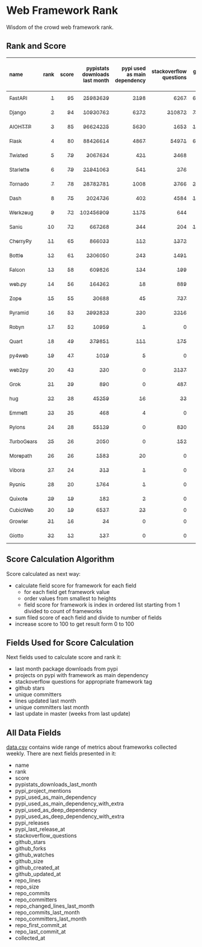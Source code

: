 # Web Framework Rank
Wisdom of the crowd web framework rank.

## Rank and Score
<sub>name</sub> | <sub>rank</sub> | <sub>score</sub> | <sub>pypistats downloads last month</sub> | <sub>pypi used as main dependency</sub> | <sub>stackoverflow questions</sub> | <sub>github stars</sub> | <sub>repo unique committers</sub> | <sub>repo changed lines last month</sub> | <sub>repo unique committers last month</sub> | <sub>repo last commit</sub>
:--- | ---: | ---: | ---: | ---: | ---: | ---: | ---: | ---: | ---: | ---:
[<sub>FastAPI</sub>](https://github.com/tiangolo/fastapi "first commit: 2018-12-05; uses: Starlette") | [<sub>1</sub>](# "▲ +2 last week") | [<sub>95</sub>](# "▲ +8 last week") | [<sub>25983639</sub>](# "  #5 in pypistats downloads last month +0.95% last week") | [<sub>2198</sub>](# "  #4 in pypi used as main dependency +0.92% last week") | [<sub>6267</sub>](# "  #3 in stackoverflow questions +0.59% last week") | [<sub>66939</sub>](# "  #2 in github stars +0.37% last week") | [<sub>576</sub>](# "  #4 in repo unique committers +8.27% last week") | [<sub>6921</sub>](# "▲ #1 in repo changed lines last month +459.05% last week") | [<sub>56</sub>](# "▲ #1 in repo unique committers last month +1300.0% last week") | [<sub>2024-01-13</sub>](# "▲ #1 in repo last commit 1 week ago")
[<sub>Django</sub>](https://github.com/django/django "first commit: 2005-07-13") | [<sub>2</sub>](# "▼ -1 last week") | [<sub>94</sub>](# "▼ -3 last week") | [<sub>10930762</sub>](# "  #7 in pypistats downloads last month -1.24% last week") | [<sub>6272</sub>](# "  #1 in pypi used as main dependency +0.26% last week") | [<sub>310872</sub>](# "  #1 in stackoverflow questions +0.02% last week") | [<sub>75016</sub>](# "  #1 in github stars +0.16% last week") | [<sub>3012</sub>](# "  #1 in repo unique committers +0.13% last week") | [<sub>3187</sub>](# "▼ #3 in repo changed lines last month +3.24% last week") | [<sub>32</sub>](# "▼ #2 in repo unique committers last month -3.03% last week") | [<sub>2024-01-12</sub>](# "▼ #3 in repo last commit 1 week ago")
[<sub>AIOHTTP</sub>](https://github.com/aio-libs/aiohttp "first commit: 2013-10-01") | [<sub>3</sub>](# "▲ +1 last week") | [<sub>85</sub>](# "▲ +0 last week") | [<sub>96624225</sub>](# "  #2 in pypistats downloads last month -0.31% last week") | [<sub>5630</sub>](# "  #2 in pypi used as main dependency +0.46% last week") | [<sub>1653</sub>](# "  #9 in stackoverflow questions +0.24% last week") | [<sub>14276</sub>](# "  #7 in github stars +0.13% last week") | [<sub>735</sub>](# "  #3 in repo unique committers +0.14% last week") | [<sub>858</sub>](# "▼ #7 in repo changed lines last month +18.51% last week") | [<sub>3</sub>](# "▲ #8 in repo unique committers last month +0.0% last week") | [<sub>2024-01-12</sub>](# "▼ #3 in repo last commit 1 week ago")
[<sub>Flask</sub>](https://github.com/pallets/flask "first commit: 2010-04-06; uses: Werkzeug") | [<sub>4</sub>](# "▼ -2 last week") | [<sub>80</sub>](# "▼ -8 last week") | [<sub>88426614</sub>](# "  #3 in pypistats downloads last month -0.6% last week") | [<sub>4867</sub>](# "  #3 in pypi used as main dependency +0.35% last week") | [<sub>54971</sub>](# "  #2 in stackoverflow questions +0.1% last week") | [<sub>65456</sub>](# "  #3 in github stars +0.1% last week") | [<sub>844</sub>](# "  #2 in repo unique committers +0.0% last week") | [<sub>20</sub>](# "▼ #17 in repo changed lines last month -73.33% last week") | [<sub>2</sub>](# "▼ #12 in repo unique committers last month -50.0% last week") | [<sub>2024-01-01</sub>](# "▼ #12 in repo last commit 2 weeks ago")
[<sub>Twisted</sub>](https://github.com/twisted/twisted "first commit: 2001-07-09") | [<sub>5</sub>](# "▲ +3 last week") | [<sub>79</sub>](# "▲ +4 last week") | [<sub>3067634</sub>](# "  #8 in pypistats downloads last month -1.46% last week") | [<sub>421</sub>](# "  #8 in pypi used as main dependency +0.48% last week") | [<sub>3468</sub>](# "  #6 in stackoverflow questions +0.0% last week") | [<sub>5308</sub>](# "  #15 in github stars +0.08% last week") | [<sub>309</sub>](# "  #9 in repo unique committers +0.0% last week") | [<sub>1894</sub>](# "▲ #4 in repo changed lines last month +576.43% last week") | [<sub>6</sub>](# "  #4 in repo unique committers last month +20.0% last week") | [<sub>2024-01-12</sub>](# "▲ #3 in repo last commit 1 week ago")
[<sub>Starlette</sub>](https://github.com/encode/starlette "first commit: 2018-06-25; used by: FastAPI") | [<sub>6</sub>](# "▼ -1 last week") | [<sub>79</sub>](# "▼ +1 last week") | [<sub>21941063</sub>](# "  #6 in pypistats downloads last month +0.84% last week") | [<sub>541</sub>](# "  #7 in pypi used as main dependency +0.37% last week") | [<sub>276</sub>](# "  #17 in stackoverflow questions +0.36% last week") | [<sub>9054</sub>](# "  #9 in github stars +0.31% last week") | [<sub>267</sub>](# "  #11 in repo unique committers +0.0% last week") | [<sub>669</sub>](# "▼ #8 in repo changed lines last month +89.52% last week") | [<sub>10</sub>](# "▼ #3 in repo unique committers last month +11.11% last week") | [<sub>2024-01-13</sub>](# "▲ #1 in repo last commit 1 week ago")
[<sub>Tornado</sub>](https://github.com/tornadoweb/tornado "first commit: 2009-09-09") | [<sub>7</sub>](# "▲ +5 last week") | [<sub>78</sub>](# "▲ +13 last week") | [<sub>28782781</sub>](# "  #4 in pypistats downloads last month -2.21% last week") | [<sub>1008</sub>](# "  #6 in pypi used as main dependency +0.1% last week") | [<sub>3766</sub>](# "  #5 in stackoverflow questions +0.0% last week") | [<sub>21397</sub>](# "  #4 in github stars +0.06% last week") | [<sub>451</sub>](# "  #6 in repo unique committers +0.0% last week") | [<sub>4</sub>](# "▲ #19 in repo changed lines last month +100% last week") | [<sub>2</sub>](# "▲ #12 in repo unique committers last month +100% last week") | [<sub>2024-01-12</sub>](# "▲ #3 in repo last commit 1 week ago")
[<sub>Dash</sub>](https://github.com/plotly/dash "first commit: 2015-04-10") | [<sub>8</sub>](# "▲ +2 last week") | [<sub>75</sub>](# "▲ +5 last week") | [<sub>2024736</sub>](# "  #11 in pypistats downloads last month +0.34% last week") | [<sub>402</sub>](# "  #9 in pypi used as main dependency +0.5% last week") | [<sub>4584</sub>](# "  #4 in stackoverflow questions -0.17% last week") | [<sub>19926</sub>](# "  #5 in github stars +0.19% last week") | [<sub>173</sub>](# "  #15 in repo unique committers +0.0% last week") | [<sub>169</sub>](# "▼ #12 in repo changed lines last month -21.03% last week") | [<sub>3</sub>](# "▲ #8 in repo unique committers last month +50.0% last week") | [<sub>2024-01-09</sub>](# "▲ #3 in repo last commit 1 week ago")
[<sub>Werkzeug</sub>](https://github.com/pallets/werkzeug "first commit: 2007-05-04; used by: Flask and Quart") | [<sub>9</sub>](# "▼ -2 last week") | [<sub>72</sub>](# "▼ -3 last week") | [<sub>102456909</sub>](# "  #1 in pypistats downloads last month -0.74% last week") | [<sub>1175</sub>](# "  #5 in pypi used as main dependency +0.43% last week") | [<sub>644</sub>](# "  #15 in stackoverflow questions +0.16% last week") | [<sub>6480</sub>](# "  #12 in github stars +0.0% last week") | [<sub>495</sub>](# "  #5 in repo unique committers +0.0% last week") | [<sub>50</sub>](# "▲ #13 in repo changed lines last month +0.0% last week") | [<sub>2</sub>](# "  #12 in repo unique committers last month +0.0% last week") | [<sub>2024-01-01</sub>](# "▼ #12 in repo last commit 2 weeks ago")
[<sub>Sanic</sub>](https://github.com/sanic-org/sanic "first commit: 2016-05-26") | [<sub>10</sub>](# "▼ -4 last week") | [<sub>72</sub>](# "▼ -5 last week") | [<sub>667268</sub>](# "  #13 in pypistats downloads last month -4.28% last week") | [<sub>344</sub>](# "  #10 in pypi used as main dependency +0.29% last week") | [<sub>204</sub>](# "  #18 in stackoverflow questions +0.0% last week") | [<sub>17531</sub>](# "  #6 in github stars +0.03% last week") | [<sub>374</sub>](# "  #7 in repo unique committers +0.0% last week") | [<sub>5499</sub>](# "▼ #2 in repo changed lines last month -22.07% last week") | [<sub>3</sub>](# "▼ #8 in repo unique committers last month -25.0% last week") | [<sub>2024-01-01</sub>](# "▼ #12 in repo last commit 2 weeks ago")
[<sub>CherryPy</sub>](https://github.com/cherrypy/cherrypy "first commit: 2004-11-20") | [<sub>11</sub>](# "▼ -2 last week") | [<sub>65</sub>](# "▼ -5 last week") | [<sub>866033</sub>](# "  #12 in pypistats downloads last month -2.48% last week") | [<sub>112</sub>](# "  #14 in pypi used as main dependency +0.0% last week") | [<sub>1372</sub>](# "  #11 in stackoverflow questions +0.07% last week") | [<sub>1748</sub>](# "  #20 in github stars +0.17% last week") | [<sub>150</sub>](# "  #16 in repo unique committers +0.0% last week") | [<sub>1699</sub>](# "▼ #5 in repo changed lines last month -0.47% last week") | [<sub>6</sub>](# "▼ #4 in repo unique committers last month -14.29% last week") | [<sub>2024-01-05</sub>](# "▼ #12 in repo last commit 2 weeks ago")
[<sub>Bottle</sub>](https://github.com/bottlepy/bottle "first commit: 2009-06-30") | [<sub>12</sub>](# "▼ -1 last week") | [<sub>61</sub>](# "▼ -5 last week") | [<sub>2306050</sub>](# "  #10 in pypistats downloads last month +0.55% last week") | [<sub>243</sub>](# "  #11 in pypi used as main dependency +0.41% last week") | [<sub>1491</sub>](# "  #10 in stackoverflow questions +0.2% last week") | [<sub>8217</sub>](# "  #10 in github stars -0.02% last week") | [<sub>232</sub>](# "  #12 in repo unique committers +0.0% last week") | [<sub>2</sub>](# "▼ #20 in repo changed lines last month +0.0% last week") | [<sub>1</sub>](# "▼ #17 in repo unique committers last month +0.0% last week") | [<sub>2024-01-03</sub>](# "▼ #12 in repo last commit 2 weeks ago")
[<sub>Falcon</sub>](https://github.com/falconry/falcon "first commit: 2012-12-06; used by: hug") | [<sub>13</sub>](# "  +0 last week") | [<sub>58</sub>](# "  -2 last week") | [<sub>609826</sub>](# "  #14 in pypistats downloads last month +3.82% last week") | [<sub>134</sub>](# "  #13 in pypi used as main dependency +0.0% last week") | [<sub>199</sub>](# "  #19 in stackoverflow questions +0.0% last week") | [<sub>9306</sub>](# "  #8 in github stars +0.01% last week") | [<sub>208</sub>](# "  #13 in repo unique committers +0.0% last week") | [<sub>173</sub>](# "▲ #11 in repo changed lines last month -13.5% last week") | [<sub>1</sub>](# "▼ #17 in repo unique committers last month +0.0% last week") | [<sub>2023-12-26</sub>](# "▼ #18 in repo last commit 3 weeks ago")
[<sub>web.py</sub>](https://github.com/webpy/webpy "first commit: 1970-01-01") | [<sub>14</sub>](# "▲ +5 last week") | [<sub>56</sub>](# "▲ +13 last week") | [<sub>164362</sub>](# "  #16 in pypistats downloads last month -10.92% last week") | [<sub>18</sub>](# "  #19 in pypi used as main dependency +0.0% last week") | [<sub>889</sub>](# "  #12 in stackoverflow questions +0.0% last week") | [<sub>5856</sub>](# "  #13 in github stars +0.05% last week") | [<sub>95</sub>](# "  #19 in repo unique committers +0.0% last week") | [<sub>26</sub>](# "▲ #16 in repo changed lines last month +100% last week") | [<sub>1</sub>](# "▲ #17 in repo unique committers last month +100% last week") | [<sub>2024-01-12</sub>](# "▲ #3 in repo last commit 1 week ago")
[<sub>Zope</sub>](https://github.com/zopefoundation/Zope "first commit: 1996-06-17") | [<sub>15</sub>](# "▲ +1 last week") | [<sub>55</sub>](# "▲ +2 last week") | [<sub>30688</sub>](# "  #19 in pypistats downloads last month +0.15% last week") | [<sub>45</sub>](# "  #16 in pypi used as main dependency +0.0% last week") | [<sub>737</sub>](# "  #14 in stackoverflow questions +0.0% last week") | [<sub>336</sub>](# "  #25 in github stars +0.3% last week") | [<sub>177</sub>](# "  #14 in repo unique committers +0.0% last week") | [<sub>30</sub>](# "▲ #14 in repo changed lines last month +500.0% last week") | [<sub>2</sub>](# "▲ #12 in repo unique committers last month +100.0% last week") | [<sub>2024-01-09</sub>](# "▼ #3 in repo last commit 1 week ago")
[<sub>Pyramid</sub>](https://github.com/Pylons/pyramid "first commit: 2008-07-04; used by: CubicWeb") | [<sub>16</sub>](# "▼ -1 last week") | [<sub>53</sub>](# "▼ -1 last week") | [<sub>2992823</sub>](# "  #9 in pypistats downloads last month -1.07% last week") | [<sub>230</sub>](# "  #12 in pypi used as main dependency +0.0% last week") | [<sub>2216</sub>](# "  #7 in stackoverflow questions +0.0% last week") | [<sub>3875</sub>](# "  #16 in github stars +0.0% last week") | [<sub>365</sub>](# "  #8 in repo unique committers +0.0% last week") | [<sub>0</sub>](# "▼ #22 in repo changed lines last month +100% last week") | [<sub>0</sub>](# "▼ #22 in repo unique committers last month +100% last week") | [<sub>2023-09-14</sub>](# "  #23 in repo last commit 18 weeks ago")
[<sub>Robyn</sub>](https://github.com/sansyrox/robyn "first commit: 2021-05-22") | [<sub>17</sub>](# "  +0 last week") | [<sub>52</sub>](# "  -1 last week") | [<sub>10959</sub>](# "  #20 in pypistats downloads last month +16.15% last week") | [<sub>1</sub>](# "  #24 in pypi used as main dependency +0.0% last week") | [<sub>0</sub>](# "  #23 in stackoverflow questions +100% last week") | [<sub>3200</sub>](# "  #17 in github stars +0.53% last week") | [<sub>60</sub>](# "  #21 in repo unique committers +0.0% last week") | [<sub>1025</sub>](# "▼ #6 in repo changed lines last month -5.79% last week") | [<sub>4</sub>](# "▼ #6 in repo unique committers last month +0.0% last week") | [<sub>2024-01-09</sub>](# "▼ #3 in repo last commit 1 week ago")
[<sub>Quart</sub>](https://github.com/pallets/quart "first commit: 2017-05-14; uses: Werkzeug") | [<sub>18</sub>](# "▼ -4 last week") | [<sub>49</sub>](# "▼ -5 last week") | [<sub>379851</sub>](# "  #15 in pypistats downloads last month -1.45% last week") | [<sub>111</sub>](# "  #15 in pypi used as main dependency +0.91% last week") | [<sub>175</sub>](# "  #20 in stackoverflow questions +0.57% last week") | [<sub>2431</sub>](# "  #18 in github stars +0.66% last week") | [<sub>102</sub>](# "  #18 in repo unique committers +0.0% last week") | [<sub>8</sub>](# "▼ #18 in repo changed lines last month +0.0% last week") | [<sub>1</sub>](# "▼ #17 in repo unique committers last month +0.0% last week") | [<sub>2024-01-03</sub>](# "▼ #12 in repo last commit 2 weeks ago")
[<sub>py4web</sub>](https://github.com/web2py/py4web "first commit: 2019-03-25") | [<sub>19</sub>](# "▲ +1 last week") | [<sub>47</sub>](# "▲ +4 last week") | [<sub>1019</sub>](# "  #25 in pypistats downloads last month +1.7% last week") | [<sub>5</sub>](# "  #21 in pypi used as main dependency +0.0% last week") | [<sub>0</sub>](# "  #23 in stackoverflow questions +100% last week") | [<sub>216</sub>](# "  #27 in github stars +0.47% last week") | [<sub>72</sub>](# "  #20 in repo unique committers +0.0% last week") | [<sub>266</sub>](# "  #10 in repo changed lines last month -4.66% last week") | [<sub>4</sub>](# "▲ #6 in repo unique committers last month +33.33% last week") | [<sub>2024-01-07</sub>](# "▲ #3 in repo last commit 1 week ago")
[<sub>web2py</sub>](https://github.com/web2py/web2py "first commit: 2011-11-23") | [<sub>20</sub>](# "▼ -2 last week") | [<sub>43</sub>](# "▼ -3 last week") | [<sub>230</sub>](# "▲ #29 in pypistats downloads last month +2.68% last week") | [<sub>0</sub>](# "  #27 in pypi used as main dependency +100% last week") | [<sub>2137</sub>](# "  #8 in stackoverflow questions +0.0% last week") | [<sub>2066</sub>](# "  #19 in github stars -0.05% last week") | [<sub>275</sub>](# "  #10 in repo unique committers +0.0% last week") | [<sub>2</sub>](# "▼ #20 in repo changed lines last month +0.0% last week") | [<sub>1</sub>](# "▼ #17 in repo unique committers last month +0.0% last week") | [<sub>2023-12-28</sub>](# "▼ #18 in repo last commit 3 weeks ago")
[<sub>Grok</sub>](https://github.com/zopefoundation/grok "first commit: 2006-10-14") | [<sub>21</sub>](# "  +0 last week") | [<sub>39</sub>](# "  -1 last week") | [<sub>890</sub>](# "  #26 in pypistats downloads last month -3.78% last week") | [<sub>0</sub>](# "  #27 in pypi used as main dependency +100% last week") | [<sub>487</sub>](# "  #16 in stackoverflow questions +0.21% last week") | [<sub>23</sub>](# "  #31 in github stars +0.0% last week") | [<sub>45</sub>](# "  #22 in repo unique committers +0.0% last week") | [<sub>341</sub>](# "▼ #9 in repo changed lines last month +0.0% last week") | [<sub>3</sub>](# "▲ #8 in repo unique committers last month +0.0% last week") | [<sub>2023-12-21</sub>](# "▼ #20 in repo last commit 4 weeks ago")
[<sub>hug</sub>](https://github.com/hugapi/hug "first commit: 2015-07-17; uses: Falcon") | [<sub>22</sub>](# "  +0 last week") | [<sub>38</sub>](# "  -1 last week") | [<sub>45259</sub>](# "  #18 in pypistats downloads last month +2.61% last week") | [<sub>16</sub>](# "  #20 in pypi used as main dependency +0.0% last week") | [<sub>33</sub>](# "  #22 in stackoverflow questions +0.0% last week") | [<sub>6756</sub>](# "  #11 in github stars +0.0% last week") | [<sub>125</sub>](# "  #17 in repo unique committers +0.0% last week") | [<sub>0</sub>](# "▼ #22 in repo changed lines last month +100% last week") | [<sub>0</sub>](# "▼ #22 in repo unique committers last month +100% last week") | [<sub>2023-06-30</sub>](# "  #24 in repo last commit 29 weeks ago")
[<sub>Emmett</sub>](https://github.com/emmett-framework/emmett "first commit: 2014-10-22") | [<sub>23</sub>](# "  +0 last week") | [<sub>35</sub>](# "  -1 last week") | [<sub>468</sub>](# "▲ #27 in pypistats downloads last month +35.65% last week") | [<sub>4</sub>](# "  #22 in pypi used as main dependency +0.0% last week") | [<sub>0</sub>](# "  #23 in stackoverflow questions +100% last week") | [<sub>899</sub>](# "  #21 in github stars -0.11% last week") | [<sub>25</sub>](# "  #27 in repo unique committers +0.0% last week") | [<sub>29</sub>](# "  #15 in repo changed lines last month +0.0% last week") | [<sub>2</sub>](# "  #12 in repo unique committers last month +0.0% last week") | [<sub>2023-12-21</sub>](# "▼ #20 in repo last commit 4 weeks ago")
[<sub>Pylons</sub>](https://github.com/Pylons/pylons "first commit: 2006-02-18") | [<sub>24</sub>](# "  +0 last week") | [<sub>28</sub>](# "  +0 last week") | [<sub>55129</sub>](# "  #17 in pypistats downloads last month +3.71% last week") | [<sub>0</sub>](# "  #27 in pypi used as main dependency +100% last week") | [<sub>830</sub>](# "  #13 in stackoverflow questions +0.0% last week") | [<sub>229</sub>](# "  #26 in github stars +0.0% last week") | [<sub>36</sub>](# "  #24 in repo unique committers +0.0% last week") | [<sub>0</sub>](# "▼ #22 in repo changed lines last month +100% last week") | [<sub>0</sub>](# "▼ #22 in repo unique committers last month +100% last week") | [<sub>2018-01-12</sub>](# "  #30 in repo last commit 314 weeks ago")
[<sub>TurboGears</sub>](https://github.com/TurboGears/tg2 "first commit: 2007-06-27") | [<sub>25</sub>](# "  +0 last week") | [<sub>26</sub>](# "  -1 last week") | [<sub>2050</sub>](# "  #22 in pypistats downloads last month -4.52% last week") | [<sub>0</sub>](# "  #27 in pypi used as main dependency +100% last week") | [<sub>152</sub>](# "  #21 in stackoverflow questions +0.0% last week") | [<sub>795</sub>](# "  #22 in github stars +0.0% last week") | [<sub>37</sub>](# "  #23 in repo unique committers +0.0% last week") | [<sub>0</sub>](# "▼ #22 in repo changed lines last month +100% last week") | [<sub>0</sub>](# "▼ #22 in repo unique committers last month +100% last week") | [<sub>2023-05-30</sub>](# "  #25 in repo last commit 33 weeks ago")
[<sub>Morepath</sub>](https://github.com/morepath/morepath "first commit: 2013-07-17") | [<sub>26</sub>](# "  +0 last week") | [<sub>26</sub>](# "  +0 last week") | [<sub>1583</sub>](# "  #24 in pypistats downloads last month -1.43% last week") | [<sub>20</sub>](# "  #18 in pypi used as main dependency +0.0% last week") | [<sub>0</sub>](# "  #23 in stackoverflow questions +100% last week") | [<sub>396</sub>](# "  #24 in github stars +0.0% last week") | [<sub>28</sub>](# "  #25 in repo unique committers +0.0% last week") | [<sub>0</sub>](# "▼ #22 in repo changed lines last month +100% last week") | [<sub>0</sub>](# "▼ #22 in repo unique committers last month +100% last week") | [<sub>2022-05-29</sub>](# "  #26 in repo last commit 85 weeks ago")
[<sub>Vibora</sub>](https://github.com/vibora-io/vibora "first commit: 2018-06-13") | [<sub>27</sub>](# "  +0 last week") | [<sub>24</sub>](# "  +0 last week") | [<sub>313</sub>](# "▲ #28 in pypistats downloads last month +1.62% last week") | [<sub>1</sub>](# "  #24 in pypi used as main dependency +0.0% last week") | [<sub>0</sub>](# "  #23 in stackoverflow questions +100% last week") | [<sub>5699</sub>](# "  #14 in github stars -0.05% last week") | [<sub>27</sub>](# "  #26 in repo unique committers +0.0% last week") | [<sub>0</sub>](# "▼ #22 in repo changed lines last month +100% last week") | [<sub>0</sub>](# "▼ #22 in repo unique committers last month +100% last week") | [<sub>2019-02-11</sub>](# "  #29 in repo last commit 257 weeks ago")
[<sub>Pycnic</sub>](https://github.com/nullism/pycnic "first commit: 2015-11-04") | [<sub>28</sub>](# "▲ +1 last week") | [<sub>20</sub>](# "▲ -1 last week") | [<sub>1764</sub>](# "  #23 in pypistats downloads last month -0.56% last week") | [<sub>1</sub>](# "  #24 in pypi used as main dependency +0.0% last week") | [<sub>0</sub>](# "  #23 in stackoverflow questions +100% last week") | [<sub>159</sub>](# "  #28 in github stars +0.0% last week") | [<sub>11</sub>](# "  #28 in repo unique committers +0.0% last week") | [<sub>0</sub>](# "▼ #22 in repo changed lines last month +100% last week") | [<sub>0</sub>](# "▼ #22 in repo unique committers last month +100% last week") | [<sub>2022-04-05</sub>](# "  #27 in repo last commit 93 weeks ago")
[<sub>Quixote</sub>](https://github.com/nascheme/quixote "first commit: 2006-03-16") | [<sub>29</sub>](# "▼ -1 last week") | [<sub>19</sub>](# "▼ -3 last week") | [<sub>182</sub>](# "▼ #30 in pypistats downloads last month -57.58% last week") | [<sub>2</sub>](# "  #23 in pypi used as main dependency +0.0% last week") | [<sub>0</sub>](# "  #23 in stackoverflow questions +100% last week") | [<sub>82</sub>](# "  #29 in github stars +0.0% last week") | [<sub>6</sub>](# "  #29 in repo unique committers +0.0% last week") | [<sub>0</sub>](# "▼ #22 in repo changed lines last month +100% last week") | [<sub>0</sub>](# "▼ #22 in repo unique committers last month +100% last week") | [<sub>2023-12-01</sub>](# "▼ #22 in repo last commit 7 weeks ago")
[<sub>CubicWeb</sub>](https://forge.extranet.logilab.fr/cubicweb/cubicweb "uses: Pyramid") | [<sub>30</sub>](# "  +0 last week") | [<sub>19</sub>](# "  -1 last week") | [<sub>6537</sub>](# "  #21 in pypistats downloads last month +17.02% last week") | [<sub>23</sub>](# "  #17 in pypi used as main dependency +4.55% last week") | [<sub>0</sub>](# "  #23 in stackoverflow questions +100% last week") | [<sub>0</sub>](# "  #32 in github stars +100% last week") | [<sub>0</sub>](# "  #32 in repo unique committers +100% last week") | [<sub>0</sub>](# "▼ #22 in repo changed lines last month +100% last week") | [<sub>0</sub>](# "▼ #22 in repo unique committers last month +100% last week") | [<sub></sub>](# "  #31 in repo last commit")
[<sub>Growler</sub>](https://github.com/pyGrowler/Growler "first commit: 2014-08-17") | [<sub>31</sub>](# "  +0 last week") | [<sub>16</sub>](# "  -1 last week") | [<sub>34</sub>](# "  #32 in pypistats downloads last month -20.93% last week") | [<sub>0</sub>](# "  #27 in pypi used as main dependency +100% last week") | [<sub>0</sub>](# "  #23 in stackoverflow questions +100% last week") | [<sub>688</sub>](# "  #23 in github stars +0.0% last week") | [<sub>6</sub>](# "  #29 in repo unique committers +0.0% last week") | [<sub>0</sub>](# "▼ #22 in repo changed lines last month +100% last week") | [<sub>0</sub>](# "▼ #22 in repo unique committers last month +100% last week") | [<sub>2020-03-08</sub>](# "  #28 in repo last commit 201 weeks ago")
[<sub>Giotto</sub>](https://github.com/priestc/giotto "first commit: 2012-02-26") | [<sub>32</sub>](# "  +0 last week") | [<sub>12</sub>](# "  +0 last week") | [<sub>137</sub>](# "  #31 in pypistats downloads last month -8.05% last week") | [<sub>0</sub>](# "  #27 in pypi used as main dependency +100% last week") | [<sub>0</sub>](# "  #23 in stackoverflow questions +100% last week") | [<sub>58</sub>](# "  #30 in github stars +0.0% last week") | [<sub>3</sub>](# "  #31 in repo unique committers +0.0% last week") | [<sub>0</sub>](# "▼ #22 in repo changed lines last month +100% last week") | [<sub>0</sub>](# "▼ #22 in repo unique committers last month +100% last week") | [<sub>2013-10-07</sub>](# "  #31 in repo last commit 536 weeks ago")

## Score Calculation Algorithm
Score calculated as next way:
- calculate field score for framework for each field
  - for each field get framework value
  - order values from smallest to heights
  - field score for framework is index in ordered list starting from 1 divided to count of frameworks
- sum filed score of each field and divide to number of fields
- increase score to 100 to get result form 0 to 100

## Fields Used for Score Calculation
Next fields used to calculate score and rank it:
- last month package downloads from pypi
- projects on pypi with framework as main dependency
- stackoverflow questions for appropriate framework tag
- github stars
- unique committers
- lines updated last month
- unique committers last month
- last update in master (weeks from last update)

## All Data Fields
[data.csv](data.csv) contains wide range of metrics about frameworks collected weekly.
There are next fields presented in it: 

- name
- rank
- score
- pypistats_downloads_last_month
- pypi_project_mentions
- pypi_used_as_main_dependency
- pypi_used_as_main_dependency_with_extra
- pypi_used_as_deep_dependency
- pypi_used_as_deep_dependency_with_extra
- pypi_releases
- pypi_last_release_at
- stackoverflow_questions
- github_stars
- github_forks
- github_watches
- github_size
- github_created_at
- github_updated_at
- repo_lines
- repo_size
- repo_commits
- repo_committers
- repo_changed_lines_last_month
- repo_commits_last_month
- repo_committers_last_month
- repo_first_commit_at
- repo_last_commit_at
- collected_at
